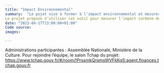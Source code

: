 ```yaml
---
title: "Impact Environnemental"
summary:  "Le pojet vise à former à l’impact environnemental et mesurer celui des projets 10%. L’association Data For Good avait lancé le projet Code Carbon en 2021. C’est un projet crée au Canada par un des pères fondateurs du deep learning, Yoshua Bengio pour mesurer l’impact des entrainements de machine learning."
Le projet propose d’utiliser cet outil pour mesurer l’impact carbone des projets 10% et, pourquoi pas ensuite le proposer pour mesurer l’impact carbone des projets publics. Le projet sera accompagné par une formation sur l’impact environnemental.
date: "2023-04-17T13:00:00+01:00"
Code source: 
images: 

---
```



Administrations participantes : Assemblée Nationale, Ministère de la Culture.
Pour rejoindre l’équipe, le salon Tchap du projet: https://www.tchap.gouv.fr/#/room/!PrssmkQrqmsWVFkKqS:agent.finances.tchap.gouv.fr
